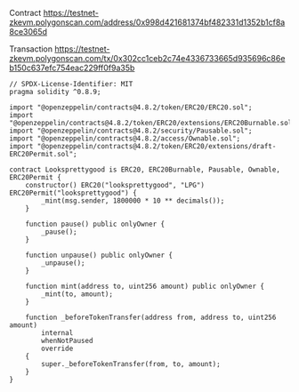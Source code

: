 Contract
https://testnet-zkevm.polygonscan.com/address/0x998d421681374bf482331d1352b1cf8a8ce3065d

Transaction
https://testnet-zkevm.polygonscan.com/tx/0x302cc1ceb2c74e4336733665d935696c86eb150c637efc754eac229ff0f9a35b

```sol
// SPDX-License-Identifier: MIT
pragma solidity ^0.8.9;

import "@openzeppelin/contracts@4.8.2/token/ERC20/ERC20.sol";
import "@openzeppelin/contracts@4.8.2/token/ERC20/extensions/ERC20Burnable.sol";
import "@openzeppelin/contracts@4.8.2/security/Pausable.sol";
import "@openzeppelin/contracts@4.8.2/access/Ownable.sol";
import "@openzeppelin/contracts@4.8.2/token/ERC20/extensions/draft-ERC20Permit.sol";

contract Looksprettygood is ERC20, ERC20Burnable, Pausable, Ownable, ERC20Permit {
    constructor() ERC20("looksprettygood", "LPG") ERC20Permit("looksprettygood") {
        _mint(msg.sender, 1800000 * 10 ** decimals());
    }

    function pause() public onlyOwner {
        _pause();
    }

    function unpause() public onlyOwner {
        _unpause();
    }

    function mint(address to, uint256 amount) public onlyOwner {
        _mint(to, amount);
    }

    function _beforeTokenTransfer(address from, address to, uint256 amount)
        internal
        whenNotPaused
        override
    {
        super._beforeTokenTransfer(from, to, amount);
    }
}
